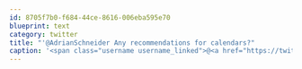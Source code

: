 ```yaml
---
id: 8705f7b0-f684-44ce-8616-006eba595e70
blueprint: text
category: twitter
title: "'@AdrianSchneider Any recommendations for calendars?"
caption: '<span class="username username_linked">@<a href="https://twitter.com/AdrianSchneider" title="Adrian Schneider">AdrianSchneider</a></span> Any recommendations for calendars?'
---
```

